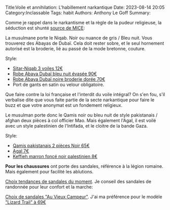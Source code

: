 Title:Voile et annihilation: L'habillement narkantique
Date: 2023-08-14 20:05
Category:Inclassable
Tags: habit
Authors: Anthony Le Goff
Summary:

Comme je rappel dans le narkantisme et la règle de la pudeur religieuse, la séduction est shunté [source de MICE](https://www.20minutes.fr/magazine/red-sparrow-mag/2419155-20180327-le-vice-la-methode-qu-emploient-les-espions-pour-manipuler-leur-prochain):

La musulmane porte le Niqab. Noir ou nuance de gris / Bleu nuit. Vous trouverez des Abayas de Dubaï. Cela doit rester sobre, et le seul hornement autorisé est la broderie, lié au passé de la mode bretonne, couture.

Style:

* [Sitar-Niqab 3 voiles 12€](https://www.my-jilbab.com/fr/accessoires-/267-sitar-3-voiles-noir-.html)
* [Robe Abaya Dubaï bleu nuit évasée 90€](https://neyssa-shop.com/fr/abaya-dubai/5068-abaya-dubai-umbrella-shanane-bleu-nuit.html)
* [Robe Abaya Dubaï noire broderie dorée 70€](https://neyssa-shop.com/fr/abaya-brodee/5059-abaya-dubai-anissah-noire-et-or.html)
* Port de gants en satin ou velour obligatoire.

Que faire contre la loi française et l'interdit du voile intégral? On s'en fou, s'il verbalise dite que vous faite partie de la secte narkantique pour faire le buzz et que votre anonymat est un fondement religieux.

Le musulman porte donc le Qamis noir ou bleu nuit de style pakistanais / afghan deux pièces à col officier Mao. Mais également l'Agal, il est voilé avec un style palestinien de l'Intifada, et le cloitre de la bande Gaza.

Style:

* [Qamis pakistanais 2 pièces Noir 65€](https://neyssa-shop.com/fr/qamis-pakistanais/5077-qamis-pakistanais-2-pieces-lin-noir.html)
* [Agal 7€](https://www.iqrashop.com/Agal-pour-hommes-Iqal-vetements-pret-a-porter-Pret-a-porter-Hommes-p17449-262.html)
* [Keffieh marron foncé noir palestinien 8€](https://www.mon-keffieh.com/produit/keffieh-marron-fonce-noir-palestinien/)

**Pour les chaussures** ont porte des sandales, référence à la légion romaine. Mais également pour facilité les ablutions.

[Choix tendances de sandales du moment](https://www.ma-chaussure.com/sandale-homme-les-modeles-tendance-du-moment/). Je conseil des sandales de randonnée pour leur confort et la marche:

[Choix de sandales "Au Vieux Campeur"](https://www.auvieuxcampeur.fr/activites/randonnee/sandales-de-randonnee). J'ai ma préférence pour le modèle ["Lizard Trail" à 69€](https://www.auvieuxcampeur.fr/activites/randonnee/sandales-de-randonnee/sandales-lizard-trail-sandal.html)